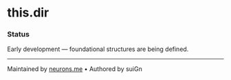  # this.dir

### Status
Early development — foundational structures are being defined.

---

Maintained by [neurons.me](https://neurons.me) • Authored by suiGn